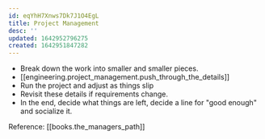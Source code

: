 ```yaml
---
id: eqYhH7Xnws7Dk7J1O4EgL
title: Project Management
desc: ''
updated: 1642952796275
created: 1642951847282
---
```



* Break down the work into smaller and smaller pieces.
* [[engineering.project_management.push_through_the_details]]
* Run the project and adjust as things slip
* Revisit these details if requirements change.
* In the end, decide what things are left, decide a line for "good enough" and socialize it.


Reference: [[books.the_managers_path]]
